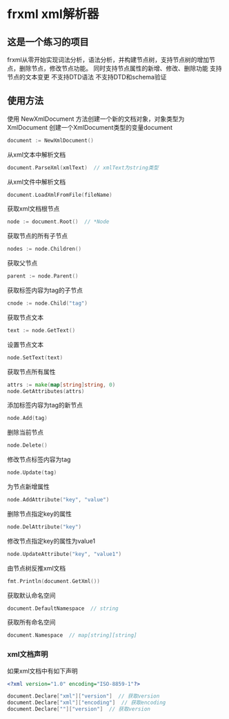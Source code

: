 # frxml xml解析器

## 这是一个练习的项目
frxml从零开始实现词法分析，语法分析，并构建节点树，支持节点树的增加节点，删除节点，修改节点功能。
同时支持节点属性的新增、修改、删除功能
支持节点的文本变更
不支持DTD语法
不支持DTD和schema验证
## 使用方法
使用 NewXmlDocument 方法创建一个新的文档对象，对象类型为XmlDocument
创建一个XmlDocument类型的变量document
```go
document := NewXmlDocument()
```
从xml文本中解析文档
```go
document.ParseXml(xmlText)  // xmlText为string类型
```
从xml文件中解析文档
```go
document.LoadXmlFromFile(fileName)
```
获取xml文档根节点
```go
node := document.Root()  // *Node
```
获取节点的所有子节点
```go
nodes := node.Children()
```
获取父节点
```go
parent := node.Parent()
```
获取标签内容为tag的子节点
```go
cnode := node.Child("tag")
```
获取节点文本
```go
text := node.GetText()
```
设置节点文本
```go
node.SetText(text)
```
获取节点所有属性
```go
attrs := make(map[string]string, 0)
node.GetAttributes(attrs)
```
添加标签内容为tag的新节点
```go
node.Add(tag)
```
删除当前节点
```go
node.Delete()
```
修改节点标签内容为tag
```go
node.Update(tag)
```
为节点新增属性
```go
node.AddAttribute("key", "value")
```
删除节点指定key的属性
```go
node.DelAttribute("key")
```
修改节点指定key的属性为value1
```go
node.UpdateAttribute("key", "value1")
```
由节点树反推xml文档
```go
fmt.Println(document.GetXml())
```
获取默认命名空间
```go
document.DefaultNamespace  // string
```
获取所有命名空间
```go
document.Namespace  // map[string][string]
```
### xml文档声明
如果xml文档中有如下声明
```xml
<?xml version="1.0" encoding="ISO-8859-1"?>
```
```go
document.Declare["xml"]["version"]  // 获取version
document.Declare["xml"]["encoding"]  // 获取encoding
document.Declare[""]["version"]  // 获取version
```